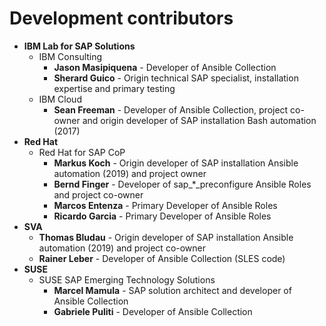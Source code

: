 # Development contributors

- **IBM Lab for SAP Solutions**
  - IBM Consulting
    - **Jason Masipiquena** - Developer of Ansible Collection
    - **Sherard Guico** - Origin technical SAP specialist, installation expertise and primary testing
  - IBM Cloud
    - **Sean Freeman** - Developer of Ansible Collection, project co-owner and origin developer of SAP installation Bash automation (2017)
- **Red Hat**
  - Red Hat for SAP CoP
    - **Markus Koch** - Origin developer of SAP installation Ansible automation (2019) and project owner
    - **Bernd Finger** - Developer of sap_*_preconfigure Ansible Roles and project co-owner
    - **Marcos Entenza** - Primary Developer of Ansible Roles
    - **Ricardo Garcia** - Primary Developer of Ansible Roles
- **SVA**
  - **Thomas Bludau** - Origin developer of SAP installation Ansible automation (2019) and project co-owner
  - **Rainer Leber**  - Developer of Ansible Collection (SLES code)
- **SUSE**
  - SUSE SAP Emerging Technology Solutions
    - **Marcel Mamula** - SAP solution architect and developer of Ansible Collection
    - **Gabriele Puliti** - Developer of Ansible Collection
